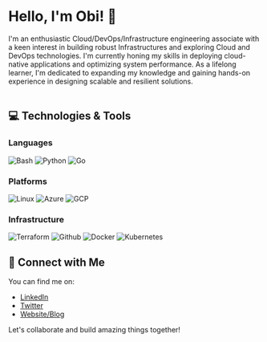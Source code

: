 # Hello, I'm Obi! 👋

I'm an enthusiastic Cloud/DevOps/Infrastructure engineering associate with a keen interest in building robust Infrastructures and exploring Cloud and DevOps technologies. I'm currently honing my skills in deploying cloud-native applications and optimizing system performance. As a lifelong learner, I'm dedicated to expanding my knowledge and gaining hands-on experience in designing scalable and resilient solutions. <br><br>

## 💻 Technologies & Tools

### **Languages** <br>
![Bash](https://img.shields.io/badge/Bash-4EAA25?logo=linux&logoColor=white&style=for-the-badge)
![Python](https://img.shields.io/badge/Python-3776AB?logo=python&logoColor=white&style=for-the-badge)
![Go](https://img.shields.io/badge/Golang-4285F4?logo=go&logoColor=white&style=for-the-badge)

### **Platforms** <br>
![Linux](https://img.shields.io/badge/Linux-000000?logo=linux&logoColor=white&style=for-the-badge)
![Azure](https://img.shields.io/badge/Azure-007FFF?logo=microsoft-azure&logoColor=white&style=for-the-badge)
![GCP](https://img.shields.io/badge/GCP-4285F4?logo=google-cloud&logoColor=white&style=for-the-badge)

### **Infrastructure** <br>
![Terraform](https://img.shields.io/badge/Terraform-Infrastructure%20Automation-623CE4?logo=terraform&logoColor=623CE4&style=for-the-badge)
![Github](https://img.shields.io/badge/Github%20Actions-CI%2FCD-2088FF?logo=github-actions&logoColor=white&style=for-the-badge)
![Docker](https://img.shields.io/badge/Docker-Containerization-2496ED?logo=docker&logoColor=2496ED&style=for-the-badge)
![Kubernetes](https://img.shields.io/badge/Kubernetes-Orchestration-326CE5?logo=kubernetes&logoColor=white&style=for-the-badge)

<!--
### **Monitoring & Logging** <br>
![Prometheus](https://img.shields.io/badge/Prometheus-E6522C?logo=prometheus&logoColor=white&style=for-the-badge)
![ELK Stack](https://img.shields.io/badge/ELK%20Stack-005571?logo=elastic-stack&logoColor=white&style=for-the-badge)
-->

<!--
## 🚀 Projects & Contributions

- [Project 1]: Brief description and link to the project's GitHub repository or deployed application.
- [Project 2]: Brief description and link to the project's GitHub repository or deployed application.
- ...

## 🎥 Demo

![Demo GIF](path/to/demo.gif)
-->

## 🔗 Connect with Me

You can find me on:

- [LinkedIn](https://linkedin.com/in/obimadu)
- [Twitter](https://twitter.com/realObiM)
- [Website/Blog](https://obimadu.pro)

<!--
## 🔗 My Github Stats

![Github Stats](https://github-readme-stats.vercel.app/api?username=obimadu&count_private=true&show_icons=true&include_all_commits=true)
![Top Langs](https://github-readme-stats.vercel.app/api/top-langs/?username=obimadu&hide=TeX&layout=compact)
-->

Let's collaborate and build amazing things together!
